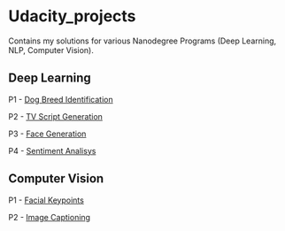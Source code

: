 # Udacity_projects
Contains my solutions for various Nanodegree Programs (Deep Learning, NLP, Computer Vision).

## Deep Learning
P1 - [Dog Breed Identification](https://github.com/mariabardon/nanodegree-deep-learning/tree/master/Project_2_Dog_Classification)

P2 - [TV Script Generation](https://github.com/mariabardon/nanodegree-deep-learning/tree/master/Project_3_TV_Script_Generation)

P3 - [Face Generation](https://github.com/mariabardon/nanodegree-deep-learning/tree/master/Project_4_Face_Generation)

P4 - [Sentiment Analisys](https://github.com/mariabardon/nanodegree-deep-learning/tree/master/Project_5_Sagemaker_Deployment)

## Computer Vision
P1 - [Facial Keypoints](https://github.com/mariabardon/nanodegree_computer_vision/tree/main/Project_1_Facial_Keypoints)

P2 - [Image Captioning](https://github.com/mariabardon/nanodegree_computer_vision/tree/main/Project_2_Image_Captioning)
